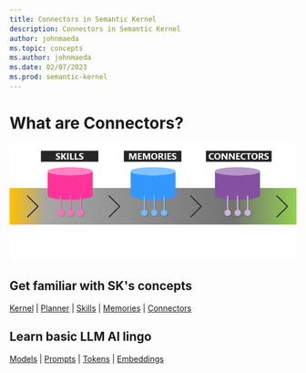 ```yaml
---
title: Connectors in Semantic Kernel
description: Connectors in Semantic Kernel
author: johnmaeda
ms.topic: concepts
ms.author: johnmaeda
ms.date: 02/07/2023
ms.prod: semantic-kernel
---
```


# What are Connectors?

![](../media/enhancers.png)


## Get familiar with SK's concepts

[Kernel](kernel) | [Planner](planner) | [Skills](skills) |  [Memories](memories) | [Connectors](connectors)

## Learn basic LLM AI lingo

[Models](models) | [Prompts](prompts) | [Tokens](tokens) | [Embeddings](embeddings)